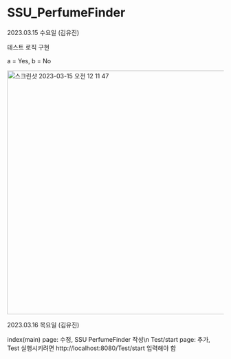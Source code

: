 # SSU_PerfumeFinder

2023.03.15 수요일 (김유진)

테스트 로직 구현 

a = Yes, b = No


<img width="567" alt="스크린샷 2023-03-15 오전 12 11 47" src="https://user-images.githubusercontent.com/82636178/225574531-85c2d07b-4e04-48e8-8000-4311bfd5a66e.png">

2023.03.16 목요일 (김유진)

index(main) page: 수정, SSU PerfumeFinder 작성\n
Test/start page: 추가, Test 실행시키려면 http://localhost:8080/Test/start 입력해야 함
